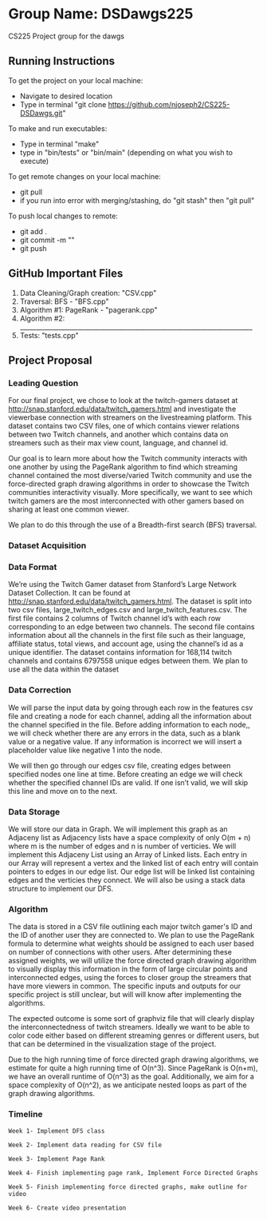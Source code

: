 # Group Name: DSDawgs225
CS225 Project group for the dawgs

## Running Instructions

To get the project on your local machine:
- Navigate to desired location
- Type in terminal "git clone https://github.com/njoseph2/CS225-DSDawgs.git"

To make and run executables:
- Type in terminal "make"
- type in "bin/tests" or "bin/main" (depending on what you wish to execute)

To get remote changes on your local machine:
- git pull
- if you run into error with merging/stashing, do "git stash" then "git pull"

To push local changes to remote:
- git add . 
- git commit -m "<message>"
- git push

## GitHub Important Files 
1. Data Cleaning/Graph creation: "CSV.cpp"
2. Traversal: BFS - "BFS.cpp"
3. Algorithm #1: PageRank - "pagerank.cpp"
4. Algorithm #2: _________________________________________________________________________
5. Tests: "tests.cpp"

    
## Project Proposal

### Leading Question 

For our final project, we chose to look at the twitch-gamers dataset at http://snap.stanford.edu/data/twitch_gamers.html and investigate the viewerbase connection with streamers on the livestreaming platform. This dataset contains two CSV files, one of which contains viewer relations between two Twitch channels, and another which contains data on streamers such as their max view count, language, and channel id.

Our goal is to learn more about how the Twitch community interacts with one another by using the PageRank algorithm to find which streaming channel contained the most diverse/varied Twitch community and use the force-directed graph drawing algorithms in order to showcase the Twitch communities interactivity visually. More specifically, we want to see which twitch gamers are the most interconnected with other gamers based on sharing at least one common viewer. 

We plan to do this through the use of a Breadth-first search (BFS) traversal.

### Dataset Acquisition

### Data Format
We’re using the Twitch Gamer dataset from ​​Stanford’s Large Network Dataset Collection. It can be found at http://snap.stanford.edu/data/twitch_gamers.html. The dataset is split into two csv files, large_twitch_edges.csv and large_twitch_features.csv. The first file contains 2 columns of Twitch channel id’s with each row corresponding to an edge between two channels. The second file contains information about all the channels in the first file such as their language, affiliate status, total views, and account age, using the channel’s id as a unique identifier. The dataset contains information for 168,114 twitch channels and  contains 6797558 unique edges between them. We plan to use all the data within the dataset

### Data Correction

We will parse the input data by going through each row in the features csv file and creating a node for each channel, adding all the information about the channel specified in the file. Before adding information to each node,, we will check whether there are any errors in the data, such as a blank value or a negative value. If any information is incorrect we will insert a placeholder value like negative 1 into the node.

We will then go through our edges csv file, creating edges between specified nodes one line at time. Before creating an edge we will check whether the specified channel IDs are valid. If one isn’t valid, we will skip this line and move on to the next.


### Data Storage
We will store our data in Graph. We will implement this graph as an Adjaceny list as Adjacency lists have a space complexity of only O(m + n) where m is the number of edges and n is number of verticies. We will implement this Adjaceny List using an Array of Linked lists. Each entry in our Array will represent a vertex and the linked list of each entry will contain pointers to edges in our edge list. Our edge list will be linked list containing edges and the verticies they connect. We will also be using a stack data structure to implement our DFS. 



### Algorithm 
The data is stored in a CSV file outlining each major twitch gamer's ID and the ID of another user they are connected to. We plan to use the PageRank formula to determine what weights should be assigned to each user based on number of connections with other users. After determining these assigned weights, we will utilize the force directed graph drawing algorithm to visually display this information in the form of large circular points and interconnected edges, using the forces to closer group the streamers that have more viewers in common. The specific inputs and outputs for our specific project is still unclear, but will will know after implementing the algorithms.

The expected outcome is some sort of graphviz file that will clearly display the interconnectedness of twitch streamers. Ideally we want to be able to color code either based on different streaming genres or different users, but that can be determined in the visualization stage of the project.

Due to the high running time of force directed graph drawing algorithms, we estimate for quite a high running time of O(n^3). Since PageRank is O(n+m), we have an overall runtime of O(n^3) as the goal. Additionally, we aim for a space complexity of O(n^2), as we anticipate nested loops as part of the graph drawing algorithms. 

### Timeline

    Week 1- Implement DFS class 
    
    Week 2- Implement data reading for CSV file
    
    Week 3- Implement Page Rank
    
    Week 4- Finish implementing page rank, Implement Force Directed Graphs
    
    Week 5- Finish implementing force directed graphs, make outline for video
    
    Week 6- Create video presentation

